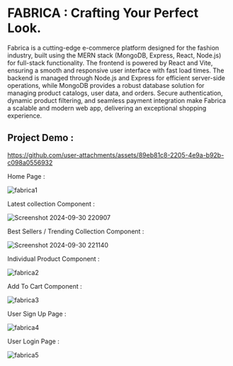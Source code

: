 # FABRICA : Crafting Your Perfect Look.


 Fabrica is a cutting-edge e-commerce platform designed for the fashion industry, built using the MERN stack (MongoDB, Express, React, Node.js) for full-stack functionality. The frontend is powered by React and Vite, ensuring a smooth and responsive user interface with fast load times. The backend is managed through Node.js and Express for efficient server-side operations, while MongoDB provides a robust database solution for managing product catalogs, user data, and orders. Secure authentication, dynamic product filtering, and seamless payment integration make Fabrica a scalable and modern web app, delivering an exceptional shopping experience.

## Project Demo : 

https://github.com/user-attachments/assets/89eb81c8-2205-4e9a-b92b-c098a0556932








Home Page :

![fabrica1](https://github.com/user-attachments/assets/96b160a8-cb4e-47fd-bafd-cc34e94756fe)

Latest collection Component :

![Screenshot 2024-09-30 220907](https://github.com/user-attachments/assets/01525039-2707-44f2-87da-472170a58ddc)

Best Sellers / Trending Collection Component :

![Screenshot 2024-09-30 221140](https://github.com/user-attachments/assets/f8b69589-2a01-4bfb-aa3a-0e0886d76292)

Individual Product Component :

![fabrica2](https://github.com/user-attachments/assets/6e7c67f3-9ec2-4b15-84bb-b324e27935a0)

Add To Cart Component :

![fabrica3](https://github.com/user-attachments/assets/2ad302fa-663a-400c-884e-e435e45bce3f)

User Sign Up Page :

![fabrica4](https://github.com/user-attachments/assets/9b971686-65d7-48b6-8342-2f065d33a270)

User Login Page :

![fabrica5](https://github.com/user-attachments/assets/675d2cb5-9cc3-4575-a354-0cb8c6c7be68)
